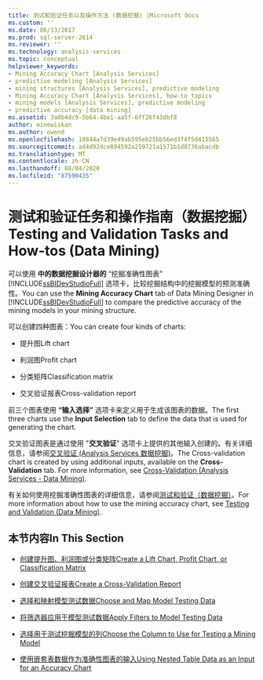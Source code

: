 ```yaml
---
title: 测试和验证任务以及操作方法 (数据挖掘) |Microsoft Docs
ms.custom: ''
ms.date: 06/13/2017
ms.prod: sql-server-2014
ms.reviewer: ''
ms.technology: analysis-services
ms.topic: conceptual
helpviewer_keywords:
- Mining Accuracy Chart [Analysis Services]
- predictive modeling [Analysis Services]
- mining structures [Analysis Services], predictive modeling
- Mining Accuracy Chart [Analysis Services], how-to topics
- mining models [Analysis Services], predictive modeling
- predictive accuracy [data mining]
ms.assetid: 3a0b4dc9-5b64-4be1-aa5f-6ff26f43dbf8
author: minewiskan
ms.author: owend
ms.openlocfilehash: 10844a7d39e49ab595eb25bb56ed3f4f5d415565
ms.sourcegitcommit: ad4d92dce894592a259721a1571b1d8736abacdb
ms.translationtype: MT
ms.contentlocale: zh-CN
ms.lasthandoff: 08/04/2020
ms.locfileid: "87590435"
---
```

# <a name="testing-and-validation-tasks-and-how-tos-data-mining"></a><span data-ttu-id="f0433-102">测试和验证任务和操作指南（数据挖掘）</span><span class="sxs-lookup"><span data-stu-id="f0433-102">Testing and Validation Tasks and How-tos (Data Mining)</span></span>
  <span data-ttu-id="f0433-103">可以使用 **中的数据挖掘设计器的** “挖掘准确性图表” [!INCLUDE[ssBIDevStudioFull](../../includes/ssbidevstudiofull-md.md)] 选项卡，比较挖掘结构中的挖掘模型的预测准确性。</span><span class="sxs-lookup"><span data-stu-id="f0433-103">You can use the **Mining Accuracy Chart** tab of Data Mining Designer in [!INCLUDE[ssBIDevStudioFull](../../includes/ssbidevstudiofull-md.md)] to compare the predictive accuracy of the mining models in your mining structure.</span></span>  
  
 <span data-ttu-id="f0433-104">可以创建四种图表：</span><span class="sxs-lookup"><span data-stu-id="f0433-104">You can create four kinds of charts:</span></span>  
  
-   <span data-ttu-id="f0433-105">提升图</span><span class="sxs-lookup"><span data-stu-id="f0433-105">Lift chart</span></span>  
  
-   <span data-ttu-id="f0433-106">利润图</span><span class="sxs-lookup"><span data-stu-id="f0433-106">Profit chart</span></span>  
  
-   <span data-ttu-id="f0433-107">分类矩阵</span><span class="sxs-lookup"><span data-stu-id="f0433-107">Classification matrix</span></span>  
  
-   <span data-ttu-id="f0433-108">交叉验证报表</span><span class="sxs-lookup"><span data-stu-id="f0433-108">Cross-validation report</span></span>  
  
 <span data-ttu-id="f0433-109">前三个图表使用 **“输入选择”** 选项卡来定义用于生成该图表的数据。</span><span class="sxs-lookup"><span data-stu-id="f0433-109">The first three charts use the **Input Selection** tab to define the data that is used for generating the chart.</span></span>  
  
 <span data-ttu-id="f0433-110">交叉验证图表是通过使用 "**交叉验证**" 选项卡上提供的其他输入创建的。有关详细信息，请参阅[交叉验证 &#40;Analysis Services 数据挖掘&#41;](cross-validation-analysis-services-data-mining.md)。</span><span class="sxs-lookup"><span data-stu-id="f0433-110">The Cross-validation chart is created by using additional inputs, available on the **Cross-Validation** tab. For more information, see [Cross-Validation &#40;Analysis Services - Data Mining&#41;](cross-validation-analysis-services-data-mining.md).</span></span>  
  
 <span data-ttu-id="f0433-111">有关如何使用挖掘准确性图表的详细信息，请参阅[测试和验证（数据挖掘）](testing-and-validation-data-mining.md)。</span><span class="sxs-lookup"><span data-stu-id="f0433-111">For more information about how to use the mining accuracy chart, see [Testing and Validation &#40;Data Mining&#41;](testing-and-validation-data-mining.md).</span></span>  
  
## <a name="in-this-section"></a><span data-ttu-id="f0433-112">本节内容</span><span class="sxs-lookup"><span data-stu-id="f0433-112">In This Section</span></span>  
  
-   [<span data-ttu-id="f0433-113">创建提升图、利润图或分类矩阵</span><span class="sxs-lookup"><span data-stu-id="f0433-113">Create a Lift Chart, Profit Chart, or Classification Matrix</span></span>](create-a-lift-chart-profit-chart-or-classification-matrix.md)  
  
-   [<span data-ttu-id="f0433-114">创建交叉验证报表</span><span class="sxs-lookup"><span data-stu-id="f0433-114">Create a Cross-Validation Report</span></span>](create-a-cross-validation-report.md)  
  
-   [<span data-ttu-id="f0433-115">选择和映射模型测试数据</span><span class="sxs-lookup"><span data-stu-id="f0433-115">Choose and Map Model Testing Data</span></span>](choose-and-map-model-testing-data.md)  
  
-   [<span data-ttu-id="f0433-116">将筛选器应用于模型测试数据</span><span class="sxs-lookup"><span data-stu-id="f0433-116">Apply Filters to Model Testing Data</span></span>](apply-filters-to-model-testing-data.md)  
  
-   [<span data-ttu-id="f0433-117">选择用于测试挖掘模型的列</span><span class="sxs-lookup"><span data-stu-id="f0433-117">Choose the Column to Use for Testing a Mining Model</span></span>](choose-the-column-to-use-for-testing-a-mining-model.md)  
  
-   [<span data-ttu-id="f0433-118">使用嵌套表数据作为准确性图表的输入</span><span class="sxs-lookup"><span data-stu-id="f0433-118">Using Nested Table Data as an Input for an Accuracy Chart</span></span>](using-nested-table-data-as-an-input-for-an-accuracy-chart.md)  
  
  
